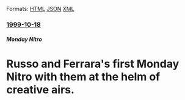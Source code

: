 
Formats: [HTML](/news/1999/10/18/russo-and-ferrara-s-first-monday-nitro-with-them-at-the-helm-of-creative-airs.html)  [JSON](/news/1999/10/18/russo-and-ferrara-s-first-monday-nitro-with-them-at-the-helm-of-creative-airs.json)  [XML](/news/1999/10/18/russo-and-ferrara-s-first-monday-nitro-with-them-at-the-helm-of-creative-airs.xml)  

### [1999-10-18](/news/1999/10/18/index.md)

##### Monday Nitro
#  Russo and Ferrara's first Monday Nitro with them at the helm of creative airs.



